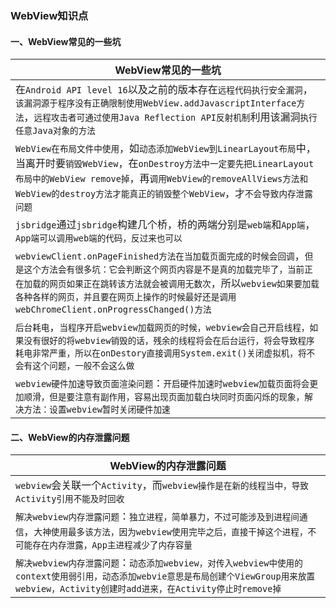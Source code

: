 ### WebView知识点
#### 一、WebView常见的一些坑

|WebView常见的一些坑|
|------|
|在`Android API level 16`以及之前的版本存在`远程代码执行安全漏洞`，`该漏洞源于程序没有正确限制使用WebView.addJavascriptInterface方法`，`远程攻击者可通过使用Java Reflection API反射机制`利用该漏洞`执行任意Java对象的方法`|
|`WebView在布局文件中使用`，如`动态添加WebView到LinearLayout布局`中，当离开时要`销毁WebView`，在`onDestroy方法中一定要先把LinearLayout布局中的WebView remove掉`，再`调用WebView的removeAllViews方法和WebView的destroy方法才能真正的销毁整个WebView`，才`不会导致内存泄露问题`|
|`jsbridge`通过`jsbridge`构建几个桥，桥的两端分别是`web端`和`App端`，`App端可以调用web端的代码，反过来也可以`|
|`webviewClient.onPageFinished方法在当加载页面完成的时候会回调`，`但是这个方法会有很多坑：它会判断这个网页内容是不是真的加载完毕了，当前正在加载的网页如果正在跳转该方法就会被调用无数次`，所以`webview如果要加载各种各样的网页，并且要在网页上操作的时候最好还是调用webChromeClient.onProgressChanged()方法`|
|`后台耗电`，`当程序开启webview加载网页的时候，webview会自己开启线程，如果没有很好的将webview销毁的话，残余的线程将会在后台运行，将会导致程序耗电非常严重，所以在onDestory直接调用System.exit()关闭虚拟机，将不会有这个问题，一般不会这么做`|
|`webview硬件加速导致页面渲染问题`：`开启硬件加速时webview加载页面将会更加顺滑，但是要注意有副作用，容易出现页面加载白块同时页面闪烁的现象，解决方法：设置webview暂时关闭硬件加速`|

#### 二、WebView的内存泄露问题

|WebView的内存泄露问题|
|------|
|`webview`会关联一个`Activity`，而`webview操作是在新的线程当中，导致Activity引用不能及时回收`|
|`解决webview内存泄露问题`：`独立进程，简单暴力，不过可能涉及到进程间通信`，`大神使用最多该方法，因为webview使用完毕之后，直接干掉这个进程，不可能存在内存泄露，App主进程减少了内存容量`|
|`解决webview内存泄露问题`：`动态添加webview，对传入webview中使用的context使用弱引用，动态添加webvie意思是布局创建个ViewGroup用来放置webview，Activity创建时add进来，在Activity停止时remove掉`|
